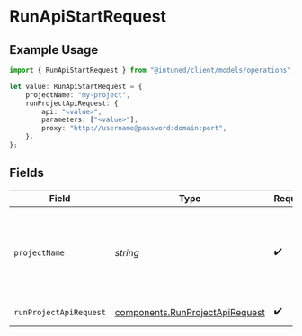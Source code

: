 # RunApiStartRequest

## Example Usage

```typescript
import { RunApiStartRequest } from "@intuned/client/models/operations";

let value: RunApiStartRequest = {
    projectName: "my-project",
    runProjectApiRequest: {
        api: "<value>",
        parameters: ["<value>"],
        proxy: "http://username@password:domain:port",
    },
};
```

## Fields

| Field                                                                              | Type                                                                               | Required                                                                           | Description                                                                        | Example                                                                            |
| ---------------------------------------------------------------------------------- | ---------------------------------------------------------------------------------- | ---------------------------------------------------------------------------------- | ---------------------------------------------------------------------------------- | ---------------------------------------------------------------------------------- |
| `projectName`                                                                      | *string*                                                                           | :heavy_check_mark:                                                                 | Your project name. It is the name you provide when creating a project.             | my-project                                                                         |
| `runProjectApiRequest`                                                             | [components.RunProjectApiRequest](../../models/components/runprojectapirequest.md) | :heavy_check_mark:                                                                 | run project api request                                                            |                                                                                    |